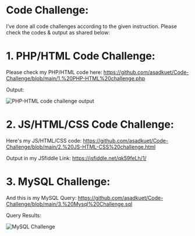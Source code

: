# Code Challenge:
I’ve done all code challenges according to the given instruction. Please check the codes & output as shared below:

# 1. PHP/HTML Code Challenge: 
Please check my PHP/HTML code here: https://github.com/asadkuet/Code-Challenge/blob/main/1.%20PHP-HTML%20challenge.php 

Output:

![PHP-HTML code challenge output](https://i.ibb.co/gy9kB4Y/PHP-HTML-code-challenge.png)

# 2. JS/HTML/CSS Code Challenge: 
Here's my JS/HTML/CSS code: https://github.com/asadkuet/Code-Challenge/blob/main/2.%20JS-HTML-CSS%20challenge.html

Output in my JSfiddle Link: https://jsfiddle.net/qk59feLh/1/

# 3. MySQL Challenge:
And this is my MySQL Query: https://github.com/asadkuet/Code-Challenge/blob/main/3.%20Mysql%20Challenge.sql

Query Results:

![MySQL Challenge](https://i.ibb.co/R6nyQbC/Mysql-code-challenge-output.png)
